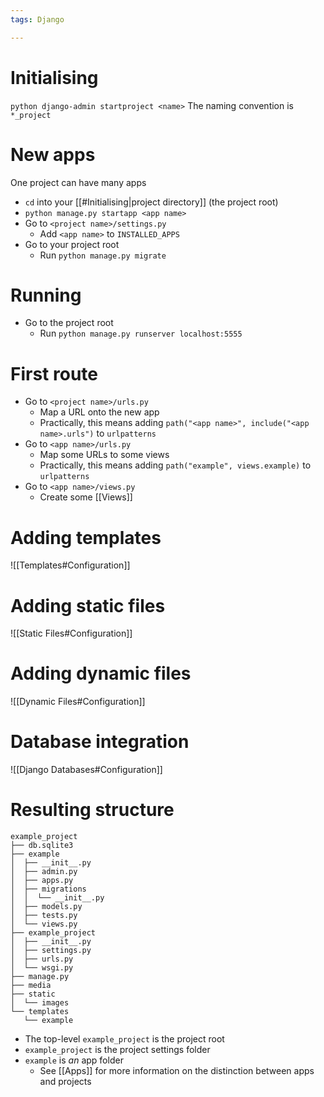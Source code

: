 ```yaml
---
tags: Django

---
```

# Initialising
`python django-admin startproject <name>`
The naming convention is `*_project`


# New apps
One project can have many apps

- `cd` into your [[#Initialising|project directory]] (the project root)
- `python manage.py startapp <app name>`
- Go to `<project name>/settings.py`
	- Add `<app name>` to `INSTALLED_APPS`
- Go to your project root
	- Run `python manage.py migrate`

# Running
- Go to the project root
	- Run `python manage.py runserver localhost:5555`

# First route
- Go to `<project name>/urls.py`
	- Map a URL onto the new app
	- Practically, this means adding `path("<app name>", include("<app name>.urls")` to `urlpatterns`
- Go to `<app name>/urls.py`
	- Map some URLs to some views
	- Practically, this means adding `path("example", views.example)` to `urlpatterns`
- Go to `<app name>/views.py`
	- Create some [[Views]]

# Adding templates
![[Templates#Configuration]]

# Adding static files
![[Static Files#Configuration]]

# Adding dynamic files
![[Dynamic Files#Configuration]]

# Database integration
![[Django Databases#Configuration]]

# Resulting structure
```
example_project
├── db.sqlite3
├── example
│  ├── __init__.py
│  ├── admin.py
│  ├── apps.py
│  ├── migrations
│  │  └── __init__.py
│  ├── models.py
│  ├── tests.py
│  └── views.py
├── example_project
│  ├── __init__.py
│  ├── settings.py
│  ├── urls.py
│  └── wsgi.py
├── manage.py
├── media
├── static
│  └── images
└── templates
   └── example
```

- The top-level `example_project` is the project root
- `example_project` is the project settings folder
- `example` is *an* app folder
	- See [[Apps]] for more information on the distinction between apps and projects
